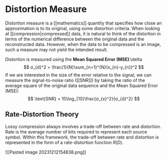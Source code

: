 # Distortion Measure

Distortion measure is a [[mathematics]] quantity that specifies how close an approximation is to its original, using some distortion criteria. When looking at [[compression|compressed]] data, it is natural to think of the distortion in terms of the numerical difference between the original data and the reconstructed data. However, when the data to be compressed is an image, such a measure may not yield the intended result.

Distortion is measured using the **Mean Squared Error (MSE)**:\delta
$$
σ_{d}^2 = \frac{1}{N}\sum_{n=1}^{N}(x_{n}-y_{n})^2
$$
If we are interested in the size of the error relative to the signal, we can measure the signal-to-noise ratio ([[SNR]]) by taking the ratio of the average square of the original data sequence and the Mean Squared Error (MSE):
$$
\text{SNR} = 10\log_{10}\frac{σ_{x}^2}{σ_{d}^2}
$$

## Rate-Distortion Theory
Lossy compression always involves a trade-off between rate and distortion. Rate is the average number of bits required to represent each source symbol. Within this framework, the trade-off between rate and distortion is represented in the form of a rate-distortion function $R(D)$.

![[Pasted image 20231212154838.png]]